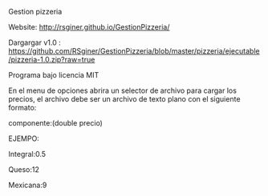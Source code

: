Gestion pizzeria

Website: http://rsginer.github.io/GestionPizzeria/

Dargargar v1.0 : https://github.com/RSginer/GestionPizzeria/blob/master/pizzeria/ejecutable/pizzeria-1.0.zip?raw=true

Programa bajo licencia MIT

En el menu de opciones abrira un selector de archivo para cargar los precios,
el archivo debe ser un archivo de texto plano con el siguiente formato:

componente:(double precio)

EJEMPO:

Integral:0.5

Queso:12

Mexicana:9
